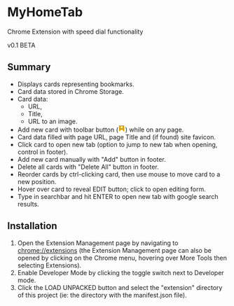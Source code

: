 # MyHomeTab
Chrome Extension with speed dial functionality

v0.1 BETA

## Summary
* Displays cards representing bookmarks.  
* Card data stored in Chrome Storage.  
* Card data: 
  * URL,
  * Title,
  * URL to an image.
* Add new card with toolbar button (![Image](./extension/icons/icon16.png "toolbar icon")) while on any page.  
* Card data filled with page URL, page Title and (if found) site favicon.  
* Click card to open new tab (option to jump to new tab when opening, control in footer).  
* Add new card manually with "Add" button in footer.  
* Delete all cards with "Delete All" button in footer.  
* Reorder cards by ctrl-clicking card, then use mouse to move card to a new position.  
* Hover over card to reveal EDIT button; click to open editing form.  
* Type in searchbar and hit ENTER to open new tab with google search results.  

## Installation
1. Open the Extension Management page by navigating to [chrome://extensions](chrome://extensions) (the Extension Management page can also be opened by clicking on the Chrome menu, hovering over More Tools then selecting Extensions).  
2. Enable Developer Mode by clicking the toggle switch next to Developer mode.  
3. Click the LOAD UNPACKED button and select the "extension" directory of this project (ie: the directory with the manifest.json file).  
